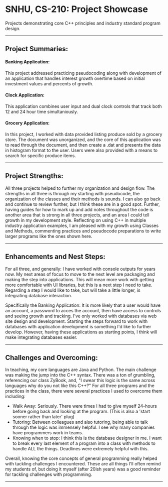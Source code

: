 # SNHU, CS-210: Project Showcase

Projects demonstrating core C++ principles and industry standard program design.

***

## Project Summaries:

#### Banking Application:

This project addressed practicing pseudocoding along with development of an application that handles interest growth overtime based on initial investment values and percents of growth. 

#### Clock Application:

This application combines user input and dual clock controls that track both 12 and 24 hour time simultaniously. 

#### Grocery Application:

In this project, I worked with data provided listing produce sold by a grocery store. The document was unorganized, and the core of this application was to read through the document, and then create a .dat and presents the data in histogram format to the user. Users were also provided with a means to search for specific produce items.

***

## Project Strengths:

All three projects helped to further my organization and design flow. The strengths in all three is through my starting with pseudocode, the organization of the classes and their methods is sounds. I can also go back and continue to review further, but I think these are in a good spot. Further, having guides for how to mark up and add notes throughout the code is another area that is strong in all three projects, and an area I could tell growth in my development style. Reflecting on using C++ in multiple industry application examples, I am pleased with my growth using Classes and Methods, commenting practices and pseudocode preparations to write larger programs like the ones shown here.

***

## Enhancements and Nest Steps:

For all three, and generally: I have worked with console outputs for years now. My next areas of focus to move to the next level are packaging and making the step into applications. This will mean more work with getting more comfortable with UI libraries, but this is a next step I need to take. Regarding a step I would like to take, but will take a little longer, is integrating database interaction. 

Specifically the Banking Application: It is more likely that a user would have an account, a password to acces the account, then have access to controls and seeing growth and tracking. I've only worked with databases via web site design and development. Starting the steps forward to work with databases with application development is something I'd like to further develop. However, having these applications as starting points, I think will make integrating databases easier.

***

## Challenges and Overcoming:

In teaching, my core languages are Java and Python. The main challenge was making the jump into the C++ syntax. There was a ton of grumbling, referencing our class ZyBook, and, "I swear this logic is the same across languages why do you not like this C++?" For all three programs and the practices in the class, there were several practices I used to overcome them including:

- Walk Away: Seriously. There were times I had to give myself 24-hours before going back and looking at the program. (This is also a 'start sooner rather than later' plug)
- Tutoring: Between colleagues and also tutoring, being able to talk through the logic was immensely helpful. I see why many companies have programmers work in teams.
- Knowing when to stop: I think this is the database designer in me. I want to break every last element of a program into a class with methods to handle ALL the things. Deadlines were extremely helpful with this.

Overall, knowing the core concepts of general programming really helped with tackling challenges I encountered. These are all things I'll often remind my students of, but doing it myself (after 20ish years) was a good reminder for tackling challenges with programming.

***
